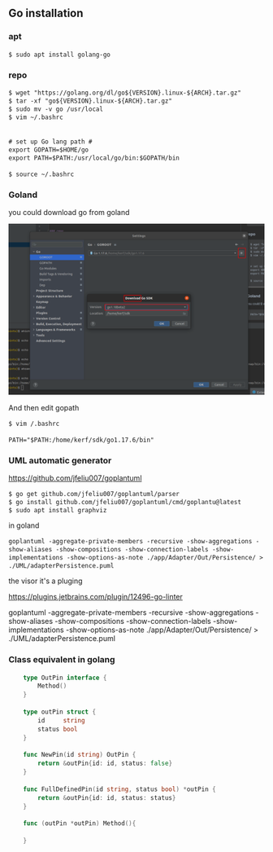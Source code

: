 ## Go installation

### apt

    $ sudo apt install golang-go

### repo

    $ wget "https://golang.org/dl/go${VERSION}.linux-${ARCH}.tar.gz"
    $ tar -xf "go${VERSION}.linux-${ARCH}.tar.gz"
    $ sudo mv -v go /usr/local
    $ vim ~/.bashrc


    # set up Go lang path #
    export GOPATH=$HOME/go
    export PATH=$PATH:/usr/local/go/bin:$GOPATH/bin

    $ source ~/.bashrc

### Goland

you could download go from goland

![asedfasdf](../thesis/golandSdk.png)

And then edit gopath

    $ vim /.bashrc

    PATH="$PATH:/home/kerf/sdk/go1.17.6/bin"

### UML automatic generator

https://github.com/jfeliu007/goplantuml

    $ go get github.com/jfeliu007/goplantuml/parser
    $ go install github.com/jfeliu007/goplantuml/cmd/goplantu@latest
    $ sudo apt install graphviz

in goland

    goplantuml -aggregate-private-members -recursive -show-aggregations -show-aliases -show-compositions -show-connection-labels -show-implementations -show-options-as-note ./app/Adapter/Out/Persistence/ > ./UML/adapterPersistence.puml

the visor it's a pluging

https://plugins.jetbrains.com/plugin/12496-go-linter

goplantuml -aggregate-private-members -recursive -show-aggregations -show-aliases -show-compositions
-show-connection-labels -show-implementations -show-options-as-note ./app/Adapter/Out/Persistence/ >
./UML/adapterPersistence.puml

### Class equivalent in golang

``` go
    type OutPin interface {
        Method()
    }
    
    type outPin struct {
        id     string
        status bool
    }
    
    func NewPin(id string) OutPin {
        return &outPin{id: id, status: false}
    }
    
    func FullDefinedPin(id string, status bool) *outPin {
        return &outPin{id: id, status: status}
    }
    
    func (outPin *outPin) Method(){
        
    }
    
```
